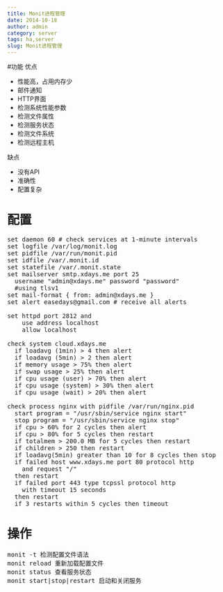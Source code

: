 ```yaml
---
title: Monit进程管理
date: 2014-10-18
author: admin
category: server
tags: ha,server
slug: Monit进程管理
---
```

 
#功能
优点

* 性能高，占用内存少
* 邮件通知
* HTTP界面
* 检测系统性能参数
* 检测文件属性
* 检测服务状态
* 检测文件系统
* 检测远程主机

缺点

* 没有API
* 准确性
* 配置复杂

# 配置
<pre>
set daemon 60 # check services at 1-minute intervals 
set logfile /var/log/monit.log 
set pidfile /var/run/monit.pid 
set idfile /var/.monit.id 
set statefile /var/.monit.state 
set mailserver smtp.xdays.me port 25 
  username "admin@xdays.me" password "password" 
  #using tlsv1 
set mail-format { from: admin@xdays.me } 
set alert easedays@gmail.com # receive all alerts

set httpd port 2812 and
    use address localhost
    allow localhost

check system cloud.xdays.me 
  if loadavg (1min) > 4 then alert 
  if loadavg (5min) > 2 then alert 
  if memory usage > 75% then alert 
  if swap usage > 25% then alert 
  if cpu usage (user) > 70% then alert 
  if cpu usage (system) > 30% then alert 
  if cpu usage (wait) > 20% then alert 

check process nginx with pidfile /var/run/nginx.pid 
  start program = "/usr/sbin/service nginx start" 
  stop program = "/usr/sbin/service nginx stop" 
  if cpu > 60% for 2 cycles then alert 
  if cpu > 80% for 5 cycles then restart 
  if totalmem > 200.0 MB for 5 cycles then restart 
  if children > 250 then restart 
  if loadavg(5min) greater than 10 for 8 cycles then stop 
  if failed host www.xdays.me port 80 protocol http 
    and request "/" 
  then restart 
  if failed port 443 type tcpssl protocol http 
    with timeout 15 seconds 
  then restart 
  if 3 restarts within 5 cycles then timeout
</pre>

# 操作
<pre>
monit -t 检测配置文件语法
monit reload 重新加载配置文件
monit status 查看服务状态
monit start|stop|restart 启动和关闭服务
</pre> 
